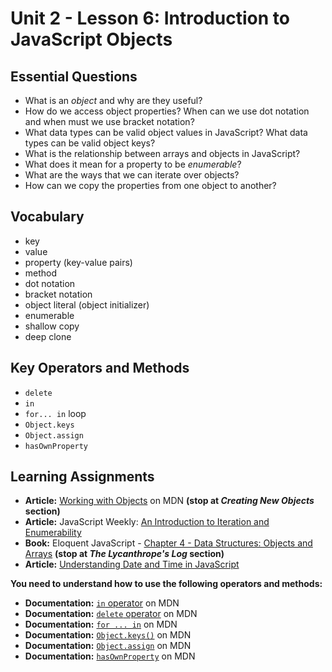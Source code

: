 # Unit 2 - Lesson 6: Introduction to JavaScript Objects

## Essential Questions
* What is an _object_ and why are they useful?
* How do we access object properties? When can we use dot notation and when must we use bracket notation?
* What data types can be valid object values in JavaScript? What data types can be valid object keys?
* What is the relationship between arrays and objects in JavaScript?
* What does it mean for a property to be _enumerable_?
* What are the ways that we can iterate over objects?
* How can we copy the properties from one object to another?

## Vocabulary
* key
* value
* property (key-value pairs)
* method
* dot notation
* bracket notation
* object literal (object initializer)
* enumerable
* shallow copy
* deep clone

## Key Operators and Methods
* `delete`
* `in`
* `for... in` loop
* `Object.keys`
* `Object.assign`
* `hasOwnProperty`
 
## Learning Assignments
* **Article:** [Working with Objects](https://developer.mozilla.org/en-US/docs/Web/JavaScript/Guide/Working_with_Objects) on MDN **(stop at _Creating New Objects_ section)**
* **Article:** JavaScript Weekly: [An Introduction to Iteration and Enumerability](https://medium.com/launch-school/javascript-weekly-an-introduction-to-iteration-and-enumerability-70bb1054064a)
* **Book:** Eloquent JavaScript - [Chapter 4 - Data Structures: Objects and Arrays](https://eloquentjavascript.net/04_data.html) **(stop at _The Lycanthrope's Log_ section)**
* **Article:** [Understanding Date and Time in JavaScript](https://www.digitalocean.com/community/tutorials/understanding-date-and-time-in-javascript)

**You need to understand how to use the following operators and methods:**
* **Documentation:** [`in` operator](https://developer.mozilla.org/en-US/docs/Web/JavaScript/Reference/Operators/in) on MDN
* **Documentation:** [`delete` operator](https://developer.mozilla.org/en-US/docs/Web/JavaScript/Reference/Operators/delete) on MDN
* **Documentation:** [`for ... in`](https://developer.mozilla.org/en-US/docs/Web/JavaScript/Reference/Statements/for...in) on MDN
* **Documentation:** [`Object.keys()`](https://developer.mozilla.org/en-US/docs/Web/JavaScript/Reference/Global_Objects/Object/keys) on MDN
* **Documentation:** [`Object.assign`](https://developer.mozilla.org/en-US/docs/Web/JavaScript/Reference/Global_Objects/Object/assign) on MDN
* **Documentation:** [`hasOwnProperty`](https://developer.mozilla.org/en-US/docs/Web/JavaScript/Reference/Global_Objects/Object/hasOwnProperty) on MDN
